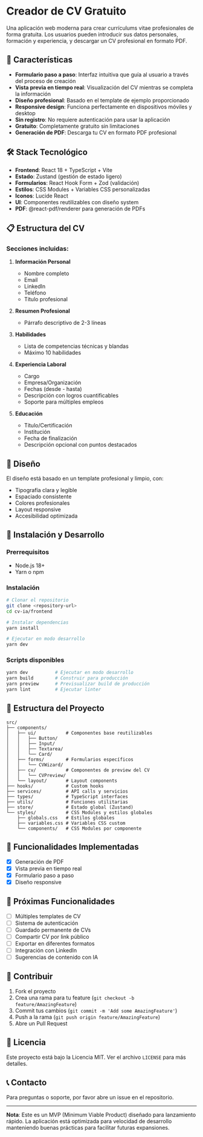 # Creador de CV Gratuito

Una aplicación web moderna para crear currículums vitae profesionales de forma gratuita. Los usuarios pueden introducir sus datos personales, formación y experiencia, y descargar un CV profesional en formato PDF.

## 🚀 Características

- **Formulario paso a paso**: Interfaz intuitiva que guía al usuario a través del proceso de creación
- **Vista previa en tiempo real**: Visualización del CV mientras se completa la información
- **Diseño profesional**: Basado en el template de ejemplo proporcionado
- **Responsive design**: Funciona perfectamente en dispositivos móviles y desktop
- **Sin registro**: No requiere autenticación para usar la aplicación
- **Gratuito**: Completamente gratuito sin limitaciones
- **Generación de PDF**: Descarga tu CV en formato PDF profesional

## 🛠️ Stack Tecnológico

- **Frontend**: React 18 + TypeScript + Vite
- **Estado**: Zustand (gestión de estado ligero)
- **Formularios**: React Hook Form + Zod (validación)
- **Estilos**: CSS Modules + Variables CSS personalizadas
- **Iconos**: Lucide React
- **UI**: Componentes reutilizables con diseño system
- **PDF**: @react-pdf/renderer para generación de PDFs

## 📋 Estructura del CV

### Secciones incluidas:
1. **Información Personal**
   - Nombre completo
   - Email
   - LinkedIn
   - Teléfono
   - Título profesional

2. **Resumen Profesional**
   - Párrafo descriptivo de 2-3 líneas

3. **Habilidades**
   - Lista de competencias técnicas y blandas
   - Máximo 10 habilidades

4. **Experiencia Laboral**
   - Cargo
   - Empresa/Organización
   - Fechas (desde - hasta)
   - Descripción con logros cuantificables
   - Soporte para múltiples empleos

5. **Educación**
   - Título/Certificación
   - Institución
   - Fecha de finalización
   - Descripción opcional con puntos destacados

## 🎨 Diseño

El diseño está basado en un template profesional y limpio, con:
- Tipografía clara y legible
- Espaciado consistente
- Colores profesionales
- Layout responsive
- Accesibilidad optimizada

## 🚀 Instalación y Desarrollo

### Prerrequisitos
- Node.js 18+ 
- Yarn o npm

### Instalación
```bash
# Clonar el repositorio
git clone <repository-url>
cd cv-ia/frontend

# Instalar dependencias
yarn install

# Ejecutar en modo desarrollo
yarn dev
```

### Scripts disponibles
```bash
yarn dev          # Ejecutar en modo desarrollo
yarn build        # Construir para producción
yarn preview      # Previsualizar build de producción
yarn lint         # Ejecutar linter
```

## 📁 Estructura del Proyecto

```
src/
├── components/
│   ├── ui/           # Componentes base reutilizables
│   │   ├── Button/
│   │   ├── Input/
│   │   ├── Textarea/
│   │   └── Card/
│   ├── forms/        # Formularios específicos
│   │   └── CVWizard/
│   ├── cv/           # Componentes de preview del CV
│   │   └── CVPreview/
│   └── layout/       # Layout components
├── hooks/            # Custom hooks
├── services/         # API calls y servicios
├── types/            # TypeScript interfaces
├── utils/            # Funciones utilitarias
├── store/            # Estado global (Zustand)
└── styles/           # CSS Modules y estilos globales
    ├── globals.css   # Estilos globales
    ├── variables.css # Variables CSS custom
    └── components/   # CSS Modules por componente
```

## 🎯 Funcionalidades Implementadas

- [x] Generación de PDF
- [x] Vista previa en tiempo real
- [x] Formulario paso a paso
- [x] Diseño responsive

## 🎯 Próximas Funcionalidades

- [ ] Múltiples templates de CV
- [ ] Sistema de autenticación
- [ ] Guardado permanente de CVs
- [ ] Compartir CV por link público
- [ ] Exportar en diferentes formatos
- [ ] Integración con LinkedIn
- [ ] Sugerencias de contenido con IA

## 🤝 Contribuir

1. Fork el proyecto
2. Crea una rama para tu feature (`git checkout -b feature/AmazingFeature`)
3. Commit tus cambios (`git commit -m 'Add some AmazingFeature'`)
4. Push a la rama (`git push origin feature/AmazingFeature`)
5. Abre un Pull Request

## 📄 Licencia

Este proyecto está bajo la Licencia MIT. Ver el archivo `LICENSE` para más detalles.

## 📞 Contacto

Para preguntas o soporte, por favor abre un issue en el repositorio.

---

**Nota**: Este es un MVP (Minimum Viable Product) diseñado para lanzamiento rápido. La aplicación está optimizada para velocidad de desarrollo manteniendo buenas prácticas para facilitar futuras expansiones.
